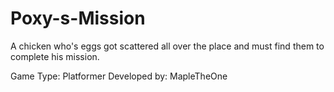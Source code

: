# Poxy-s-Mission

A chicken who's eggs got scattered all over the place and must find them to complete his mission.

Game Type: Platformer
Developed by: MapleTheOne
